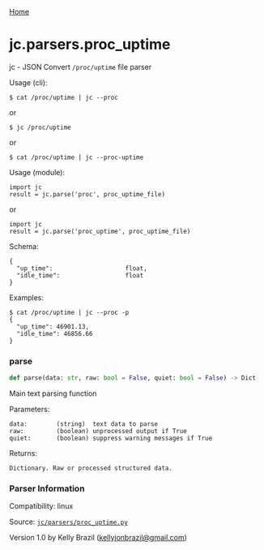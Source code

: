 [Home](https://kellyjonbrazil.github.io/jc/)
<a id="jc.parsers.proc_uptime"></a>

# jc.parsers.proc_uptime

jc - JSON Convert `/proc/uptime` file parser

Usage (cli):

    $ cat /proc/uptime | jc --proc

or

    $ jc /proc/uptime

or

    $ cat /proc/uptime | jc --proc-uptime

Usage (module):

    import jc
    result = jc.parse('proc', proc_uptime_file)

or

    import jc
    result = jc.parse('proc_uptime', proc_uptime_file)

Schema:

    {
      "up_time":                    float,
      "idle_time":                  float
    }

Examples:

    $ cat /proc/uptime | jc --proc -p
    {
      "up_time": 46901.13,
      "idle_time": 46856.66
    }

<a id="jc.parsers.proc_uptime.parse"></a>

### parse

```python
def parse(data: str, raw: bool = False, quiet: bool = False) -> Dict
```

Main text parsing function

Parameters:

    data:        (string)  text data to parse
    raw:         (boolean) unprocessed output if True
    quiet:       (boolean) suppress warning messages if True

Returns:

    Dictionary. Raw or processed structured data.

### Parser Information
Compatibility:  linux

Source: [`jc/parsers/proc_uptime.py`](https://github.com/kellyjonbrazil/jc/blob/master/jc/parsers/proc_uptime.py)

Version 1.0 by Kelly Brazil (kellyjonbrazil@gmail.com)
